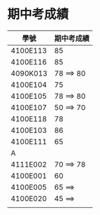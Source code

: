 # 期中考成績
|學號| 期中考成績|
|---|------|
|  4100E113 | 85|
| 4100E116 | 85|
| 4090K013 |78 ==> 80 |
|4100E104 | 75 |
| 4100E105|78 ==> 80  |
|4100E107 |50 ==> 70|
| 4100E118| 78 |
|4100E103 | 86 |
|4100E111  |65 |
| A| |
| 4111E002|70 ==> 78 |
| 4100E001| 60|
|4100E005 |65 ==> |
|4100E020 |45 ==> |
| | |
